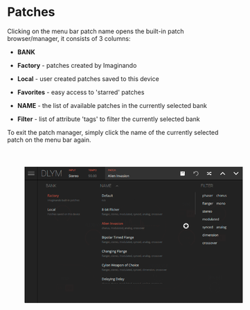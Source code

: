 # Patches

Clicking on the menu bar patch name opens the built-in patch browser/manager, it consists of 3 columns:

- **BANK**
- **Factory** - patches created by Imaginando
- **Local** - user created patches saved to this device
- **Favorites** - easy access to 'starred' patches

- **NAME** - the list of available patches in the currently selected bank

- **Filter** - list of attribute 'tags' to filter the currently selected bank

To exit the patch manager, simply click the name of the currently selected patch on the menu bar again.

<img src="images/patch-manager.png" alt="DLYM Patch Manager" style="padding: 40px; bottom-padding: 0px" />
